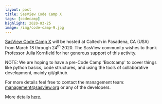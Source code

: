 ```yaml
---
layout: post
title: SasView Code Camp X
tags: [codecamp]
highlight: 2020-03-25
image: /img/code-camp-9.jpg
---
```


[SasView Code Camp X](https://github.com/SasView/sasview/wiki/CodeCampX) will be hosted
at Caltech in Pasadena, CA (USA) from March 18 through 24<sup>th</sup> 2020. 
The SasView community wishes to thank Professor Julia Kornfield for her generous support of this activity.

NOTE: We are hoping to have a pre-Code Camp 'Bootcamp' to cover things like python basics, 
code structures, and using the tools of collaborative development, mainly git/github.

For more details feel free to contact the management team:
[management@sasview.org](mailto:management@sasview.org)
or any of the developers.

More details [here](https://github.com/SasView/sasview/wiki/CodeCampX).
